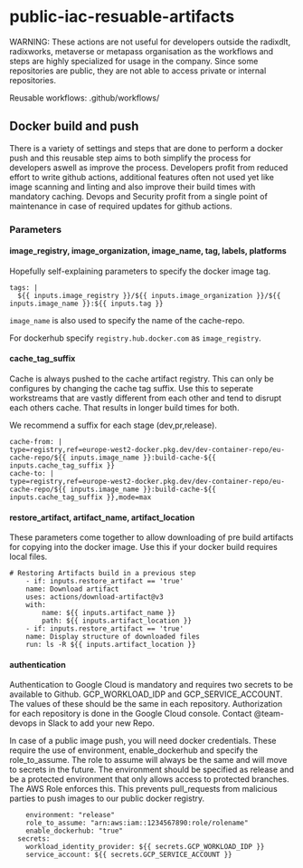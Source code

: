 # public-iac-resuable-artifacts

WARNING: These actions are not useful for developers outside the radixdlt, radixworks, metaverse or metapass organisation as the workflows and steps are highly specialized for usage in the company. Since some repositories are public, they are not able to access private or internal repositories.

Reusable workflows:
.github/workflows/

## Docker build and push

There is a variety of settings and steps that are done to perform a docker push and this reusable step aims to both simplify the process for developers aswell as improve the process. Developers profit from reduced effort to write github actions, additional features often not used yet like image scanning and linting and also improve their build times with mandatory caching.
Devops and Security profit from a single point of maintenance in case of required updates for github actions.

### Parameters

#### image_registry, image_organization, image_name, tag, labels, platforms

Hopefully self-explaining parameters to specify the docker image tag. 
```
tags: |
  ${{ inputs.image_registry }}/${{ inputs.image_organization }}/${{ inputs.image_name }}:${{ inputs.tag }}
```

`image_name` is also used to specify the name of the cache-repo.

For dockerhub specify `registry.hub.docker.com` as `image_registry`.

#### cache_tag_suffix 
Cache is always pushed to the cache artifact registry. This can only be configures by changing the cache tag suffix.
Use this to seperate workstreams that are vastly different from each other and tend to disrupt each others cache. 
That results in longer build times for both.

We recommend a suffix for each stage (dev,pr,release).

```
cache-from: |
type=registry,ref=europe-west2-docker.pkg.dev/dev-container-repo/eu-cache-repo/${{ inputs.image_name }}:build-cache-${{ inputs.cache_tag_suffix }} 
cache-to: |
type=registry,ref=europe-west2-docker.pkg.dev/dev-container-repo/eu-cache-repo/${{ inputs.image_name }}:build-cache-${{ inputs.cache_tag_suffix }},mode=max 
```

#### restore_artifact, artifact_name, artifact_location
These parameters come together to allow downloading of pre build artifacts for copying into the docker image. 
Use this if your docker build requires local files.

```
# Restoring Artifacts build in a previous step
    - if: inputs.restore_artifact == 'true'
    name: Download artifact
    uses: actions/download-artifact@v3
    with:
        name: ${{ inputs.artifact_name }}
        path: ${{ inputs.artifact_location }}
    - if: inputs.restore_artifact == 'true'
    name: Display structure of downloaded files
    run: ls -R ${{ inputs.artifact_location }}
```

#### authentication

Authentication to Google Cloud is mandatory and requires two secrets to be available to Github. GCP_WORKLOAD_IDP and GCP_SERVICE_ACCOUNT. The values of these should be the same in each repository. Authorization for each repository is done in the Google Cloud console. Contact @team-devops in Slack to add your new Repo.

In case of a public image push, you will need docker credentials. These require the use of environment, enable_dockerhub and specify the role_to_assume. The role to assume will always be the same and will move to secrets in the future. The environment should be specified as release and be a protected environment that only allows access to protected branches. The AWS Role enforces this. This prevents pull_requests from malicious parties to push images to our public docker registry.

```    
    environment: "release"
    role_to_assume: "arn:aws:iam::1234567890:role/rolename"
    enable_dockerhub: "true"
  secrets:
    workload_identity_provider: ${{ secrets.GCP_WORKLOAD_IDP }}
    service_account: ${{ secrets.GCP_SERVICE_ACCOUNT }}
```